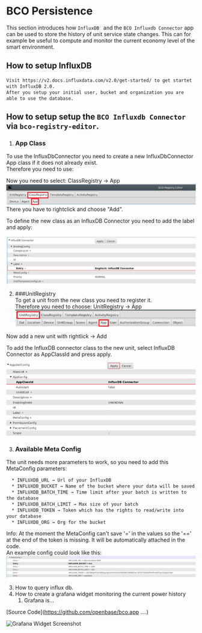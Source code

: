 # BCO Persistence

This section introduces how ```InfluxDB ``` and the ```BCO Influxdb Connector``` app can be used to store the history of unit service state changes. This can for example be useful to compute and monitor the current economy level of the smart environment.

## How to setup InfluxDB

    Visit https://v2.docs.influxdata.com/v2.0/get-started/ to get startet with InfluxDB 2.0.  
    After you setup your initial user, bucket and organization you are able to use the database.

##  How to setup setup the ```BCO Influxdb Connector``` via ```bco-registry-editor```.
1. ### App Class
 To use the InfluxDbConnector you need to create a new InfluxDbConnector App class if it does not already exist.  
 Therefore you need to use:  
  
 Now you need to select: ClassRegistry → App  
 ![add_class](img/bco_registry_add_class.png) 
 There you have to rightclick and choose "Add".  
   
 To define the new class as an InfluxDB Connector you need to add the label and apply:  <br/><br/>
 ![add_class_entry](img/influxdB_add_class.png)

2.   ###UnitRegistry  
 To get a unit from the new class you need to register it.  
 Therefore you need to choose: UnitRegistry → App
 ![add_unit](img/add_unit.png)
 
 Now add a new unit with rightlick → Add

 To add the InfluxDB connector class to the new unit, select InfluxDB Connector as AppClassId and press apply.

 ![add_unit_class](img/new_unit.png)
    
      
   
3. ### Available Meta Config
 The unit needs more parameters to work, so you need to add this MetaConfig parameters:

      * INFLUXDB_URL → Url of your InfluxDB
      * INFLUXDB_BUCKET → Name of the bucket where your data will be saved
      * INFLUXDB_BATCH_TIME → Time limit after your batch is written to the database
      * INFLUXDB_BATCH_LIMIT → Max size of your batch
      * INFLUXDB_TOKEN → Token which has the rights to read/write into your database
      * INFLUXDB_ORG → Org for the bucket

Info: At the moment the MetaConfig can't save '=' in the values so the '==' at the end of the token is missing.
It will be automatically attached in the code.  
      An example config could look like this:
![metaconfig](img/metaconfig.png)


  

3. How to query influx db.
4. How to create a grafana widget monitoring the current power history
   1. Grafana is...


[Source Code](https://github.com/openbase/bco.app ....)

![Grafana Widget Screenshot](/images/grafana.jpg)
